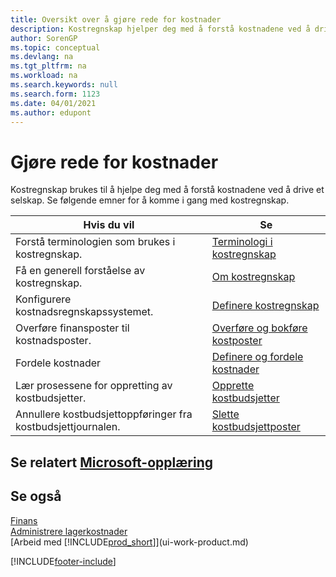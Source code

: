 ```yaml
---
title: Oversikt over å gjøre rede for kostnader
description: Kostregnskap hjelper deg med å forstå kostnadene ved å drive et selskap. Denne artikkelen inneholder koblinger til andre artikler med mer informasjon.
author: SorenGP
ms.topic: conceptual
ms.devlang: na
ms.tgt_pltfrm: na
ms.workload: na
ms.search.keywords: null
ms.search.form: 1123
ms.date: 04/01/2021
ms.author: edupont
---
```

# Gjøre rede for kostnader
Kostregnskap brukes til å hjelpe deg med å forstå kostnadene ved å drive et selskap. Se følgende emner for å komme i gang med kostregnskap.  

|Hvis du vil|Se|  
|--------|---------|  
|Forstå terminologien som brukes i kostregnskap.|[Terminologi i kostregnskap](finance-terminology-in-cost-accounting.md)|  
|Få en generell forståelse av kostregnskap.|[Om kostregnskap](finance-about-cost-accounting.md)|  
|Konfigurere kostnadsregnskapssystemet.|[Definere kostregnskap](finance-set-up-cost-accounting.md)|  
|Overføre finansposter til kostnadsposter.|[Overføre og bokføre kostposter](finance-transfer-and-post-cost-entries.md)|  
|Fordele kostnader|[Definere og fordele kostnader](finance-define-and-allocate-costs.md)|  
|Lær prosessene for oppretting av kostbudsjetter.|[Opprette kostbudsjetter](finance-create-cost-budgets.md)|
|Annullere kostbudsjettoppføringer fra kostbudsjettjournalen.|[Slette kostbudsjettposter](finance-how-to-delete-cost-budget-entries.md)|

## Se relatert [Microsoft-opplæring](/training/paths/use-cost-accounting-dynamics-365-business-central/)

## Se også  
[Finans](finance.md)  
[Administrere lagerkostnader](finance-manage-inventory-costs.md)  
[Arbeid med [!INCLUDE[prod_short](includes/prod_short.md)]](ui-work-product.md)


[!INCLUDE[footer-include](includes/footer-banner.md)]
